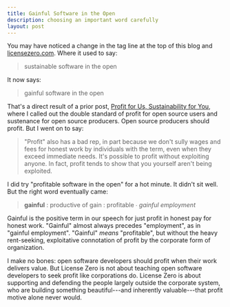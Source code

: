 ```yaml
---
title: Gainful Software in the Open
description: choosing an important word carefully
layout: post
---
```


You may have noticed a change in the tag line at the top of this blog and [licensezero.com](https://licensezero.com).  Where it used to say:

> sustainable software in the open

It now says:

> gainful software in the open

That's a direct result of a prior post, [Profit for Us, Sustainability for You](https://blog.licensezero.com/2018/06/14/profit-sustainability.html), where I called out the double standard of profit for open source users and sustenance for open source producers.  Open source producers should profit.  But I went on to say:

> "Profit" also has a bad rep, in part because we don't sully wages and fees for honest work by individuals with the term, even when they exceed immediate needs.  It's possible to profit without exploiting anyone.  In fact, profit tends to show that you yourself aren't being exploited.

I did try "profitable software in the open" for a hot minute.  It didn't sit well.  But the right word eventually came:

> **gainful** : productive of gain : profitable ∙ _gainful employment_

Gainful is the positive term in our speech for just profit in honest pay for honest work.   "Gainful" almost always precedes "employment", as in "gainful employment". "Gainful" _means_ "profitable", but without the heavy rent-seeking, exploitative connotation of profit by the corporate form of organization.

I make no bones: open software developers should profit when their work delivers value.  But License Zero is not about teaching open software developers to seek profit like corporations do.  License Zero is about supporting and defending the people largely outside the corporate system, who are building something beautiful---and inherently valuable---that profit motive alone never would.
